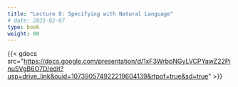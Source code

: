 ```yaml
---
title: "Lecture 8: Specifying with Natural Language"
# date: 2021-02-07
type: book
weight: 80
---
```


{{< gdocs src="https://docs.google.com/presentation/d/1xF3WrbpNGyLVCPYawZ22PinuSVgB6O7D/edit?usp=drive_link&ouid=107390574922219604139&rtpof=true&sd=true" >}}
